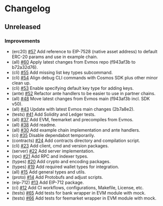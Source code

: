 <!--
This changelog was created using the `clu` binary
(https://github.com/MalteHerrmann/changelog-utils).
-->

# Changelog

## Unreleased

### Improvements

- (erc20) [#57](https://github.com/evmos/os/pull/57) Add reference to EIP-7528 (native asset address) to default ERC-20 params and use in example chain.
- (all) [#60](https://github.com/evmos/os/pull/60) Apply latest changes from Evmos repo (f943af3b to b72a32d76).
- (cli) [#55](https://github.com/evmos/os/pull/55) Add missing list key types subcommand.
- (cli) [#54](https://github.com/evmos/os/pull/54) Align debug CLI commands with Cosmos SDK plus other minor clean up.
- (cli) [#53](https://github.com/evmos/os/pull/53) Enable specifying default key type for adding keys.
- (ante) [#52](https://github.com/evmos/os/pull/52) Refactor ante handlers to be easier to use in partner chains.
- (all) [#48](https://github.com/evmos/os/pull/48) Move latest changes from Evmos main (f943af3b incl. SDK v50).
- (all) [#43](https://github.com/evmos/os/pull/43) Update with latest Evmos main changes (2b7a8e2).
- (tests) [#41](https://github.com/evmos/os/pull/41) Add Solidity and Ledger tests.
- (all) [#37](https://github.com/evmos/os/pull/37) Add EVM, feemarket and precompiles from Evmos.
- (all) [#38](https://github.com/evmos/os/pull/38) Add readme.
- (all) [#30](https://github.com/evmos/os/pull/30) Add example chain implementation and ante handlers.
- (ci) [#35](https://github.com/evmos/os/pull/35) Disable dependabot temporarily.
- (contracts) [#24](https://github.com/evmos/os/pull/24) Add contracts directory and compilation script.
- (cli) [#23](https://github.com/evmos/os/pull/23) Add client, cmd and version packages.
- (server) [#22](https://github.com/evmos/os/pull/22) Add server implementation.
- (rpc) [#21](https://github.com/evmos/os/pull/21) Add RPC and indexer types.
- (types) [#20](https://github.com/evmos/os/pull/20) Add crypto and encoding packages.
- (types) [#19](https://github.com/evmos/os/pull/19) Add required wallet types for integration.
- (all) [#15](https://github.com/evmos/os/pull/15) Add general types and utils.
- (proto) [#14](https://github.com/evmos/os/pull/14) Add Protobufs and adjust scripts.
- (eip-712) [#13](https://github.com/evmos/os/pull/13) Add EIP-712 package.
- (ci) [#12](https://github.com/evmos/os/pull/12) Add CI workflows, configurations, Makefile, License, etc.
- (tests) [#65](https://github.com/evmos/os/pull/65) Add tests for bank wrapper in EVM module with mock.
- (tests) [#66](https://github.com/evmos/os/pull/66) Add tests for feemarket wrapper in EVM module with mock.
